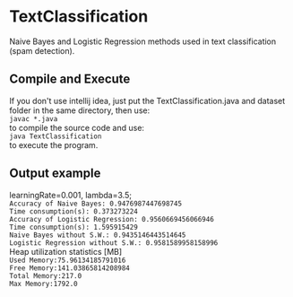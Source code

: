 # TextClassification
Naive Bayes and Logistic Regression methods used in text classification (spam detection).
## Compile and Execute
If you don't use intellij idea, just put the TextClassification.java and dataset folder in the same directory, then use:<br/> 
 `javac *.java` <br/>
 to compile the source code and use: <br/>
 `java TextClassification`<br/>
 to execute the program.<br/>
## Output example
  learningRate=0.001, lambda=3.5;<br/>
  `Accuracy of Naive Bayes: 0.9476987447698745`<br/>
  `Time consumption(s): 0.373273224`<br/>
  `Accuracy of Logistic Regression: 0.9560669456066946`<br/>
  `Time consumption(s): 1.595915429`<br/>
  `Naive Bayes without S.W.: 0.9435146443514645`<br/>
  `Logistic Regression without S.W.: 0.9581589958158996`<br/>
  Heap utilization statistics [MB]<br/>
  `Used Memory:75.96134185791016`<br/>
  `Free Memory:141.03865814208984`<br/>
  `Total Memory:217.0`<br/>
  `Max Memory:1792.0`<br/>

